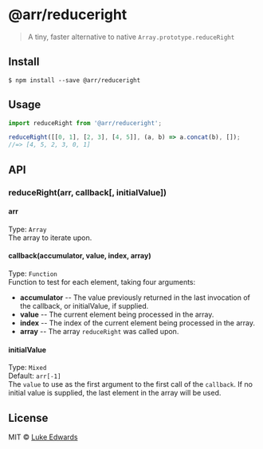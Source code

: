 # @arr/reduceright

> A tiny, faster alternative to native `Array.prototype.reduceRight`

## Install

```
$ npm install --save @arr/reduceright
```

## Usage

```js
import reduceRight from '@arr/reduceright';

reduceRight([[0, 1], [2, 3], [4, 5]], (a, b) => a.concat(b), []);
//=> [4, 5, 2, 3, 0, 1]
```

## API

### reduceRight(arr, callback[, initialValue])

#### arr
Type: `Array`<br>
The array to iterate upon.

#### callback(accumulator, value, index, array)
Type: `Function`<br>
Function to test for each element, taking four arguments:

* **accumulator** -- The value previously returned in the last invocation of the callback, or initialValue, if supplied.
* **value** -- The current element being processed in the array.
* **index** -- The index of the current element being processed in the array.
* **array** -- The array `reduceRight` was called upon.

#### initialValue
Type: `Mixed`<br>
Default: `arr[-1]`<br>
The `value` to use as the first argument to the first call of the `callback`. If no initial value is supplied, the last element in the array will be used.


## License

MIT © [Luke Edwards](http://lukeed.com)
